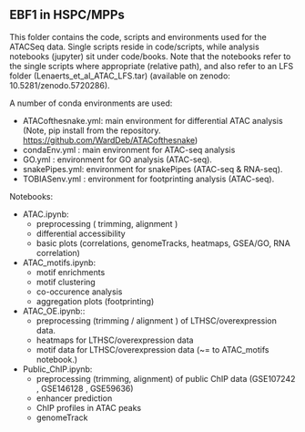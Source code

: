 ## EBF1 in HSPC/MPPs

This folder contains the code, scripts and environments used for the ATACSeq data.
Single scripts reside in code/scripts, while analysis notebooks (jupyter) sit under code/books.
Note that the notebooks refer to the single scripts where appropriate (relative path), and also refer to an LFS folder (Lenaerts_et_al_ATAC_LFS.tar) (available on zenodo: 10.5281/zenodo.5720286).

A number of conda environments are used:
  - ATACofthesnake.yml: main environment for differential ATAC analysis (Note, pip install from the repository. https://github.com/WardDeb/ATACofthesnake)
  - condaEnv.yml : main environment for ATAC-seq analysis
  - GO.yml : environment for GO analysis (ATAC-seq).
  - snakePipes.yml: environment for snakePipes (ATAC-seq & RNA-seq).
  - TOBIASenv.yml : environment for footprinting analysis (ATAC-seq).

Notebooks:
  - ATAC.ipynb:  
    - preprocessing ( trimming, alignment )
    - differential accessibility
    - basic plots (correlations, genomeTracks, heatmaps, GSEA/GO, RNA correlation)
  - ATAC_motifs.ipynb:  
    - motif enrichments
    - motif clustering
    - co-occurence analysis
    - aggregation plots (footprinting)
  - ATAC_OE.ipynb::
    - preprocessing (trimming / alignment ) of LTHSC/overexpression data.
    - heatmaps for LTHSC/overexpression data
    - motif data for LTHSC/overexpression data (~= to ATAC_motifs notebook.)
  - Public_ChIP.ipynb:  
    - preprocessing (trimming, alignment) of public ChIP data (GSE107242 , GSE146128 , GSE59636)
    - enhancer prediction
    - ChIP profiles in ATAC peaks
    - genomeTrack
